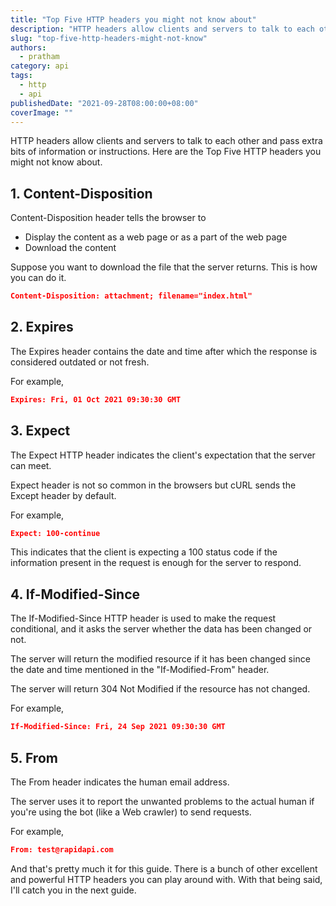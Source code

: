 ```yaml
---
title: "Top Five HTTP headers you might not know about"
description: "HTTP headers allow clients and servers to talk to each other and pass extra bits of information or instructions."
slug: "top-five-http-headers-might-not-know"
authors:
  - pratham
category: api
tags:
  - http
  - api
publishedDate: "2021-09-28T08:00:00+08:00"
coverImage: ""
---
```


<Lead>
  HTTP headers allow clients and servers to talk to each other and pass extra bits of information or instructions. Here are the Top Five HTTP headers you might not know about.
</Lead>

## 1. Content-Disposition

Content-Disposition header tells the browser to

- Display the content as a web page or as a part of the web page
- Download the content

Suppose you want to download the file that the server returns. This is how you can do it.

```json
Content-Disposition: attachment; filename="index.html"
```

## 2. Expires

The Expires header contains the date and time after which the response is considered outdated or not fresh.

For example,

```json
Expires: Fri, 01 Oct 2021 09:30:30 GMT
```

## 3. Expect

The Expect HTTP header indicates the client's expectation that the server can meet.

Expect header is not so common in the browsers but cURL sends the Except header by default.

For example,

```json
Expect: 100-continue
```

This indicates that the client is expecting a 100 status code if the information present in the request is enough for the server to respond.

## 4. If-Modified-Since

The If-Modified-Since HTTP header is used to make the request conditional, and it asks the server whether the data has been changed or not.

The server will return the modified resource if it has been changed since the date and time mentioned in the "If-Modified-From" header.

The server will return 304 Not Modified if the resource has not changed.

For example,

```json
If-Modified-Since: Fri, 24 Sep 2021 09:30:30 GMT
```
## 5. From

The From header indicates the human email address.

The server uses it to report the unwanted problems to the actual human if you're using the bot (like a Web crawler) to send requests.

For example,

```json
From: test@rapidapi.com
```

And that's pretty much it for this guide. There is a bunch of other excellent and powerful HTTP headers you can play around with. With that being said, I'll catch you in the next guide.

